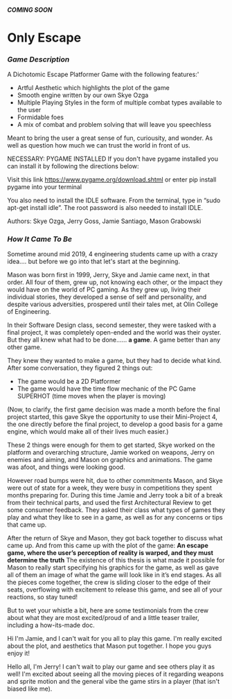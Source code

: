##### _COMING SOON_
# Only Escape

### _Game Description_
A Dichotomic Escape Platformer Game with the following features:'
- Artful Aesthetic which highlights the plot of the game
- Smooth engine written by our own Skye Ozga
- Multiple Playing Styles in the form of multiple combat types available to the user
- Formidable foes
- A mix of combat and problem solving that will leave you speechless

Meant to bring the user a great sense of fun, curiousity, and wonder. As well as question how much we can trust the world in front of us.

NECESSARY: PYGAME INSTALLED
If you don't have pygame installed you can install it by following the directions below:

 Visit this link https://www.pygame.org/download.shtml or enter pip install pygame into your terminal

You also need to install the IDLE software. From the terminal, type in “sudo apt-get install idle”. The root password is also needed to install IDLE.

Authors: Skye Ozga, Jerry Goss, Jamie Santiago, Mason Grabowski

### _How It Came To Be_
Sometime around mid 2019, 4 engineering students came up with a crazy idea.... but before we go into that let's start at the beginning.

Mason was born first in 1999, Jerry, Skye and Jamie came next, in that order. All four of them, grew up, not knowing each other, or the impact they would have on the world of PC gaming.
As they grew up, living their individual stories, they developed a sense of self and personality, and despite various adversities, prospered until their tales met, at Olin College of Engineering.

In their Software Design class, second semester, they were tasked with a final project, it was completely open-ended and the world was their oyster. But they all knew what had to be done...... __a game__. A game better than any other game.

They knew they wanted to make a game, but they had to decide what kind. After some conversation, they figured 2 things out:
- The game would be a 2D Platformer
- The game would have the time flow mechanic of the PC Game SUPERHOT (time moves when the player is moving)

(Now, to clarify, the first game decision was made a month before the final project started, this gave Skye the opportunity to use their Mini-Project 4, the one directly before the final project, to develop a good basis for a game engine, which would make all of their lives much easier.)

These 2 things were enough for them to get started, Skye worked on the platform and overarching structure, Jamie worked on weapons, Jerry on enemies and aiming, and Mason on graphics and animations. The game was afoot, and things were looking good.

However road bumps were hit, due to other commitments Mason, and Skye were out of state for a week, they were busy in competitions they spent months preparing for. During this time Jamie and Jerry took a bit of a break from their technical parts, and used the first Architectural Review to get some consumer feedback. They asked their class what types of games they play and what they like to see in a game, as well as for any concerns or tips that came up.

After the return of Skye and Mason, they got back together to discuss what came up. And from this came up with the plot of the game:
    __An escape game, where the user’s perception of reality is warped, and they must determine the truth__
The existence of this thesis is what made it possible for Mason to really start specifying his graphics for the game, as well as gave all of them an image of what the game will look like in it’s end stages.
As all the pieces come together, the crew is sliding closer to the edge of their seats, overflowing with excitement to release this game, and see all of your reactions, so stay tuned!

But to wet your whistle a bit, here are some testimonials from the crew about what they are most excited/proud of and a little teaser trailer, including a how-its-made doc.

Hi I'm Jamie, and I can't wait for you all to play this game. I'm really excited about the plot, and aesthetics that Mason put together. I hope you guys enjoy it!

Hello all, I'm Jerry! I can't wait to play our game and see others play it as well! I'm excited about seeing all the moving pieces of it regarding weapons and sprite motion and the general vibe the game stirs in a player (that isn't biased like me).
